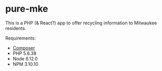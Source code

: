 # pure-mke

This is a PHP (& React?) app to offer recycling information to Milwaukee residents.

Requirements:
- [Composer](https://getcomposer.org/doc/00-intro.md#installation-windows)
- PHP 5.6.38
- Node 6.12.0
- NPM 3.10.10
